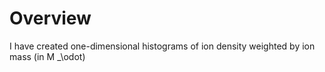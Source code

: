 # Overview

I have created one-dimensional histograms of ion density weighted by ion mass (in M _\odot)
